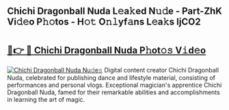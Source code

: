 ## Chichi Dragonball Nuda L𝚎a𝚔ed N𝚞𝚍e - Part-ZhK Vi𝚍𝚎o P𝚑𝚘tos - H𝚘𝚝 O𝚗𝚕yf𝚊ns L𝚎a𝚔s IjCO2

# <h2><a href="http://kfc4zh.oniu.top/?m=Chichi+Dragonball+Nuda">🔗👉 🔴 Chichi Dragonball Nuda P𝚑ot𝚘𝚜 V𝚒d𝚎o</a></h2>

[![Chichi Dragonball Nuda Nu𝚍e𝚜](https://i.imgur.com/0qMVB7G.gif)](http://kfc4zh.oniu.top/?m=Chichi+Dragonball+Nuda)
Digital content creator Chichi Dragonball Nuda, celebrated for publishing dance and lifestyle material, consisting of performances and personal vlogs. Exceptional magician's apprentice Chichi Dragonball Nuda, famed for their remarkable abilities and accomplishments in learning the art of magic.  
